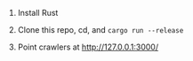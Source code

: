 1.	Install Rust

2.	Clone this repo, cd, and `cargo run --release`

3.	Point crawlers at http://127.0.0.1:3000/
